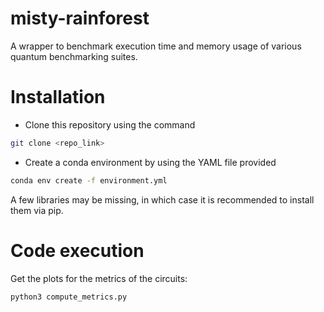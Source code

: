 # misty-rainforest
A wrapper to benchmark execution time and memory usage of various quantum benchmarking suites.

# Installation
- Clone this repository using the command
```bash
git clone <repo_link>
```  

- Create a conda environment by using the YAML file provided
```bash
conda env create -f environment.yml
```
A few libraries may be missing, in which case it is recommended to install them via pip.

# Code execution  

Get the plots for the metrics of the circuits:
```bash
python3 compute_metrics.py
```

